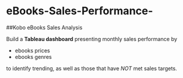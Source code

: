 # eBooks-Sales-Performance-
##Kobo eBooks Sales Analysis


Build a **Tableau dashboard** presenting monthly sales performance by 

- ebooks prices  
- ebooks genres 

to identify trending, as well as those that have *NOT* met sales targets.
